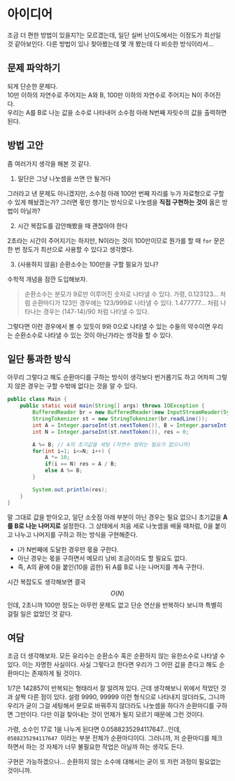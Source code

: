 # 아이디어
조금 더 편한 방법이 있을지?는 모르겠는데, 일단 실버 난이도에서는 이정도가 최선일 것 같아보인다. 다른 방법이 있나 찾아봤는데 몇 개 봤는데 다 비슷한 방식이라서...

## 문제 파악하기
되게 단순한 문제다.   
10만 이하의 자연수로 주어지는 A와 B, 100만 이하의 자연수로 주어지는 N이 주어진다.   
우리는 A를 B로 나눈 값을 소수로 나타내어 소수점 아래 N번째 자릿수의 값을 출력하면 된다.

## 방법 고안
좀 여러가지 생각을 해본 것 같다.   

1. 일단은 그냥 나눗셈을 쓰면 안 될거다    

그러라고 낸 문제도 아니겠지만, 소수점 아래 100만 번째 자리를 누가 자료형으로 구할 수 있게 해놨겠는가? 그러면 몫만 챙기는 방식으로 나눗셈을 **직접 구현하는 것이** 옳은 방법이 아닐까?

2. 시간 복잡도를 감안해봤을 때 괜찮아야 한다

2초라는 시간이 주어지기는 하지만, N이라는 것이 100만이므로 뭔가를 할 때 `for` 문은 한 번 정도가 최선으로 사용할 수 있다고 생각했다.

3. (사용하지 않음) 순환소수는 100만을 구할 필요가 있나?

수학적 개념을 잠깐 도입해보자.
> 순환소수는 분모가 9로만 이루어진 숫자로 나타낼 수 있다.
가령, 0.123123... 처럼 순환마디가 123인 경우에는 123/999로 나타낼 수 있다.
1.477777... 처럼 나타나는 경우는 (147-14)/90 처럼 나타낼 수 있다.

그렇다면 이런 경우에서 볼 수 있듯이 9와 0으로 나타낼 수 있는 수들의 약수이면 우리는 순환소수로 나타낼 수 있는 것이 아닌가라는 생각을 할 수 있다.

## 일단 통과한 방식
아무리 그렇다고 해도 순환마디를 구하는 방식이 생각보다 번거롭기도 하고 어차피 그렇지 않은 경우는 구할 수밖에 없다는 것을 알 수 있다.

```JAVA
public class Main {
    public static void main(String[] args) throws IOException {
        BufferedReader br = new BufferedReader(new InputStreamReader(System.in));
        StringTokenizer st = new StringTokenizer(br.readLine());
        int A = Integer.parseInt(st.nextToken()), B = Integer.parseInt(st.nextToken());
        int N = Integer.parseInt(st.nextToken()), res = 0;

        A %= B; // A의 초기값을 세팅 (자연수 범위는 필요가 없으니까)
        for(int i=1; i<=N; i++) {
            A *= 10;
            if(i == N) res = A / B;
            else A %= B;
        }

        System.out.println(res);
    }
}
```

말 그대로 값을 받아오고, 일단 소숫점 아래 부분이 아닌 경우는 필요 없으니 초기값을 **A를 B로 나눈 나머지로** 설정한다. 그 상태에서 처음 세로 나눗셈을 배울 때처럼, 0을 붙이고 나누고 나머지를 구하고 하는 방식을 구현해준다.
- i가 N번째에 도달한 경우만 몫을 구한다.
- 아닌 경우는 몫을 구하면서 메모리 낭비 조금이라도 할 필요도 없다.
- 즉, A의 끝에 0을 붙인(10을 곱한) 뒤 A를 B로 나눈 나머지를 계속 구한다.

시간 복잡도도 생각해보면 결국 $$O(N)$$인데, 2초니까 100만 정도는 아무런 문제도 없고 단순 연산을 반복하다 보니까 특별히 걸릴 일은 없었던 것 같다.

## 여담
조금 더 생각해보자. 모든 유리수는 순환소수 혹은 순환하지 않는 유한소수로 나타낼 수 있다. 이는 자명한 사실이다. 사실 그렇다고 한다면 우리가 그 어떤 값을 준다고 해도 순환마디는 존재하게 될 것이다.

1/7은 142857이 반복되는 형태라서 잘 알려져 있다. 근데 생각해보니 위에서 적었던 것과 살짝 다른 점이 있다. 설령 9990, 99999 이런 형식으로 나타내지 않더라도, 그니까 우리가 굳이 그걸 세팅해서 분모로 바꿔주지 않더라도 나눗셈을 하다가 순환마디를 구하면 그만이다. 다만 이걸 찾아내는 것이 언제가 될지 모르기 때문에 그런 것이다.

가령, 소수인 17로 1을 나누게 된다면 0.0588235294117647...인데, `0588235294117647
`이라는 부분 전체가 순환마디이다. 그러니까, 저 순환마디를 체크하면서 하는 것 자체가 너무 불필요한 작업은 아닐까 하는 생각도 든다.

구현은 가능하겠으나... 순환하지 않는 소수에 대해서는 굳이 또 저런 과정이 필요없는 것이니까.

